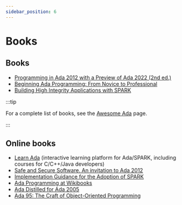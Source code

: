 ```yaml
---
sidebar_position: 6
---
```


# Books

## Books

- [Programming in Ada 2012 with a Preview of Ada 2022 (2nd ed.)](https://www.cambridge.org/core/books/programming-in-ada-2012-with-a-preview-of-ada-2022/AD30275F35CCECB97EAB80ABC32B019C#)
- [Beginning Ada Programming: From Novice to Professional](https://www.amazon.com/Beginning-Ada-Programming-Novice-Professional/dp/1484254279)
- [Building High Integrity Applications with SPARK](https://www.cambridge.org/core/books/building-high-integrity-applications-with-spark/F213D9867D2E271F5FF3EDA765D48E95)

:::tip

For a complete list of books, see the [Awesome Ada](https://github.com/ohenley/awesome-ada#books) page.

:::

## Online books

- [Learn Ada](https://learn.adacore.com) (interactive learning platform for Ada/SPARK, including courses for C/C++/Java developers)
- [Safe and Secure Software. An invitation to Ada 2012](https://www.adacore.com/uploads/technical-papers/SafeSecureAdav2015.pdf)
- [Implementation Guidance for the Adoption of SPARK](https://www.adacore.com/books/implementation-guidance-spark)
- [Ada Programming at Wikibooks](https://en.wikibooks.org/wiki/Ada_Programming)
- [Ada Distilled for Ada 2005](http://www.adaic.org/wp-content/uploads/2010/05/Ada-Distilled-24-January-2011-Ada-2005-Version.pdf)
- [Ada 95: The Craft of Object-Oriented Programming](https://www.adaic.org/resources/add_content/docs/craft/html/contents.htm)

